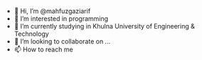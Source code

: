 - 👋 Hi, I’m @mahfuzgaziarif
- 👀 I’m interested in programming 
- 🌱 I’m currently studying in Khulna University of Engineering & Technology 
- 💞️ I’m looking to collaborate on ...
- 📫 How to reach me 

<!---
mahfuzgaziarif/mahfuzgaziarif is a ✨ special ✨ repository because its `README.md` (this file) appears on your GitHub profile.
You can click the Preview link to take a look at your changes.
--->
